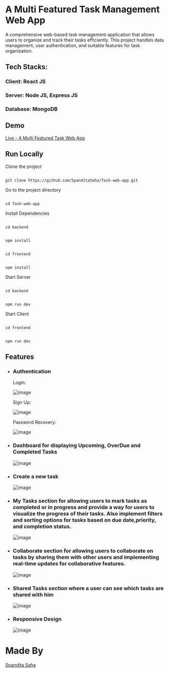 # A Multi Featured Task Management Web App

A comprehensive web-based task management application that
allows users to organize and track their tasks efficiently. This project 
handles data management, user authentication, and suitable features for task
organization.

## Tech Stacks:
### Client: React JS
### Server: Node JS, Express JS
### Database: MongoDB

## Demo
[Live - A Multi Featured Task Web App](https://task-web-app.onrender.com "Visit Live Project")

## Run Locally
Clone the project
```

git clone https://github.com/SpanditaSaha/Task-web-app.git

```

Go to the project directory
```

cd Task-web-app

```

Install Dependencies

```

cd backend

```

```

npm install

```

```

cd frontend

```

```

npm install

```

Start Server
```

cd backend

```

```

npm run dev

```

Start Client
```

cd frontend

```

```

npm run dev

```


## Features

- ### Authentication

  Login:

  ![image](https://github.com/SpanditaSaha/Task-web-app/assets/67426987/1b47c2a0-0d7c-4a9a-8a88-33af8802ce0c)

  Sign Up:

  ![image](https://github.com/SpanditaSaha/Task-web-app/assets/67426987/85521022-78c5-4af0-bbae-e9288a0e8c95)

  Password Recovery:

  ![image](https://github.com/SpanditaSaha/Task-web-app/assets/67426987/95d6b35c-ee75-4584-82c5-3b037e2c58db)


- ### Dashboard for displaying Upcoming, OverDue and Completed Tasks

  ![image](https://github.com/SpanditaSaha/Task-web-app/assets/67426987/145d0585-353e-42a7-84cf-2497f790d7cb)


- ### Create a new task

  ![image](https://github.com/SpanditaSaha/Task-web-app/assets/67426987/9c9a569c-678e-43c9-a882-c45ef44e02e9)


- ### My Tasks section for allowing users to mark tasks as completed or in progress and provide a way for users to visualize the progress of their tasks. Also implement filters and sorting options for tasks based on due date,priority, and completion status.

  ![image](https://github.com/SpanditaSaha/Task-web-app/assets/67426987/79cd48d3-699f-4e26-9856-3ca3c6b19e43)
 

- ### Collaborate section for allowing users to collaborate on tasks by sharing them with other users and implementing real-time updates for collaborative features.

  ![image](https://github.com/SpanditaSaha/Task-web-app/assets/67426987/e583593e-8034-48bd-aea1-43d63c77d6a0)


- ### Shared Tasks section where a user can see which tasks are shared with him

  ![image](https://github.com/SpanditaSaha/Task-web-app/assets/67426987/96648f5c-b176-40c5-ab5b-9a28e50c80dd)


- ### Responsive Design

  ![image](https://github.com/SpanditaSaha/Task-web-app/assets/67426987/6f0e9e57-fd6d-4695-80ff-fcf1d178b589)



# Made By
[Spandita Saha](https://github.com/SpanditaSaha)



  
